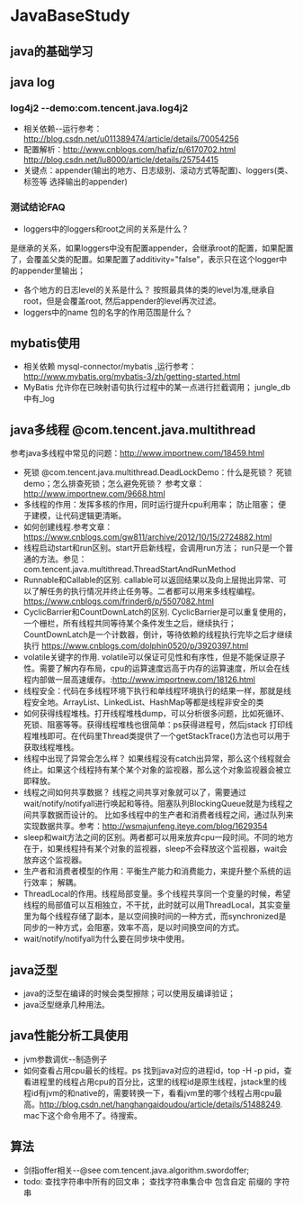 # JavaBaseStudy
## java的基础学习


## java log
### log4j2 --demo:com.tencent.java.log4j2
* 相关依赖--运行参考：http://blog.csdn.net/u011389474/article/details/70054256
* 配置解析：http://www.cnblogs.com/hafiz/p/6170702.html http://blog.csdn.net/lu8000/article/details/25754415
* 关键点：appender(输出的地方、日志级别、滚动方式等配置)、loggers(类、标签等 选择输出的appender)
### 测试结论FAQ
* loggers中的loggers和root之间的关系是什么？

是继承的关系，如果loggers中没有配置appender，会继承root的配置，如果配置了，会覆盖父类的配置。如果配置了additivity="false"，表示只在这个logger中的appender里输出；
* 各个地方的日志level的关系是什么？
按照最具体的类的level为准,继承自root，但是会覆盖root, 然后appender的level再次过滤。
* loggers中的name 包的名字的作用范围是什么？


## mybatis使用
* 相关依赖  mysql-connector/mybatis ,运行参考：http://www.mybatis.org/mybatis-3/zh/getting-started.html
* MyBatis 允许你在已映射语句执行过程中的某一点进行拦截调用； jungle_db中有_log


## java多线程 @com.tencent.java.multithread
参考java多线程中常见的问题：http://www.importnew.com/18459.html
* 死锁 @com.tencent.java.multithread.DeadLockDemo：什么是死锁？ 死锁demo；怎么排查死锁；怎么避免死锁？   参考文章：http://www.importnew.com/9668.html
* 多线程的作用：发挥多核的作用，同时运行提升cpu利用率； 防止阻塞； 便于建模，让代码逻辑更清晰。
* 如何创建线程.参考文章：https://www.cnblogs.com/gw811/archive/2012/10/15/2724882.html
* 线程启动start和run区别。start开启新线程，会调用run方法； run只是一个普通的方法。参见：com.tencent.java.multithread.ThreadStartAndRunMethod
* Runnable和Callable的区别. callable可以返回结果以及向上层抛出异常、可以了解任务的执行情况并终止任务等。二者都可以用来多线程编程。 https://www.cnblogs.com/frinder6/p/5507082.html
* CyclicBarrier和CountDownLatch的区别. CyclicBarrier是可以重复使用的，一个栅栏，所有线程共同等待某个条件发生之后，继续执行；CountDownLatch是一个计数器，倒计，等待依赖的线程执行完毕之后才继续执行  https://www.cnblogs.com/dolphin0520/p/3920397.html
* volatile关键字的作用. volatile可以保证可见性和有序性，但是不能保证原子性。需要了解内存布局，cpu的运算速度远高于内存的运算速度，所以会在线程内部做一层高速缓存。:http://www.importnew.com/18126.html
* 线程安全：代码在多线程环境下执行和单线程环境执行的结果一样，那就是线程安全地。ArrayList、LinkedList、HashMap等都是线程非安全的类
* 如何获得线程堆栈。打开线程堆栈dump，可以分析很多问题，比如死循环、死锁、阻塞等等。获得线程堆栈也很简单：ps获得进程号，然后jstack 打印线程堆栈即可。在代码里Thread类提供了一个getStackTrace()方法也可以用于获取线程堆栈。
* 线程中出现了异常会怎么样？   如果线程没有catch出异常，那么这个线程就会终止。如果这个线程持有某个某个对象的监视器，那么这个对象监视器会被立即释放。
* 线程之间如何共享数据？ 线程之间共享对象就可以了，需要通过wait/notify/notifyall进行唤起和等待。阻塞队列BlockingQueue就是为线程之间共享数据而设计的。 比如多线程中的生产者和消费者线程之间，通过队列来实现数据共享。参考：http://wsmajunfeng.iteye.com/blog/1629354
* sleep和wait方法之间的区别。两者都可以用来放弃cpu一段时间。不同的地方在于，如果线程持有某个对象的监视器，sleep不会释放这个监视器，wait会放弃这个监视器。
* 生产者和消费者模型的作用：平衡生产能力和消费能力，来提升整个系统的运行效率； 解耦。
* ThreadLocal的作用。线程局部变量。多个线程共享同一个变量的时候，希望线程的局部值可以互相独立，不干扰，此时就可以用ThreadLocal，其实变量里为每个线程存储了副本，是以空间换时间的一种方式，而synchronized是同步的一种方式，会阻塞，效率不高，是以时间换空间的方式。
* wait/notify/notifyall为什么要在同步块中使用。





## java泛型
* java的泛型在编译的时候会类型擦除；可以使用反编译验证；
* java泛型继承几种用法。

## java性能分析工具使用
* jvm参数调优--制造例子
* 如何查看占用cpu最长的线程。ps 找到java对应的进程id，top -H -p pid，查看进程里的线程占用cpu的百分比，这里的线程id是原生线程，jstack里的线程id有jvm的和native的，需要转换一下，看看jvm里的哪个线程占用cpu最高。http://blog.csdn.net/hanghangaidoudou/article/details/51488249. mac下这个命令用不了。待搜索。


## 算法
* 剑指offer相关--@see com.tencent.java.algorithm.swordoffer;
* todo: 查找字符串中所有的回文串； 查找字符串集合中 包含自定 前缀的 字符串


